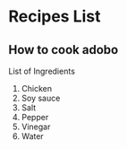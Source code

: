 # Recipes List

## How to cook adobo

List of Ingredients

1. Chicken
2. Soy sauce
3. Salt
4. Pepper
5. Vinegar
6. Water
